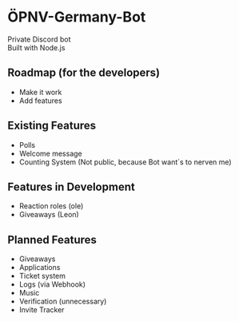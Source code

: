 # ÖPNV-Germany-Bot
Private Discord bot  
Built with Node.js

## Roadmap (for the developers)
- Make it work
- Add features

## Existing Features
- Polls
- Welcome message
- Counting System (Not public, because Bot want´s to nerven me)

## Features in Development
- Reaction roles (ole)
- Giveaways (Leon)

## Planned Features
- Giveaways
- Applications
- Ticket system
- Logs (via Webhook)
- Music
- Verification (unnecessary)
- Invite Tracker

